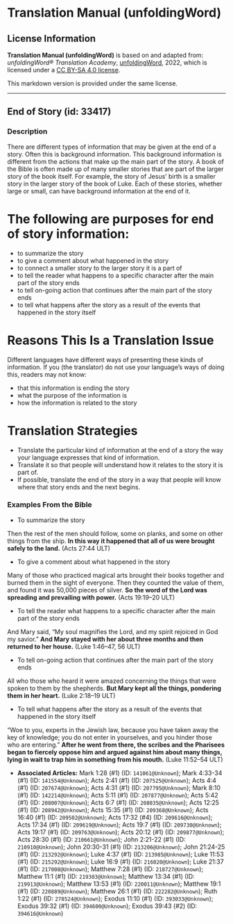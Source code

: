 # Translation Manual (unfoldingWord)

## License Information

**Translation Manual (unfoldingWord)** is based on and adapted from: _unfoldingWord® Translation Academy_, [unfoldingWord](https://unfoldingword.org/utw), 2022, which is licensed under a [CC BY-SA 4.0 license](https://creativecommons.org/licenses/by-sa/4.0/legalcode.en).

This markdown version is provided under the same license.



--------------------------------

## End of Story (id: 33417)

### Description

There are different types of information that may be given at the end of a story. Often this is background information. This background information is different from the actions that make up the main part of the story. A book of the Bible is often made up of many smaller stories that are part of the larger story of the book itself. For example, the story of Jesus’ birth is a smaller story in the larger story of the book of Luke. Each of these stories, whether large or small, can have background information at the end of it.

The following are purposes for end of story information:
========================================================

* to summarize the story
* to give a comment about what happened in the story
* to connect a smaller story to the larger story it is a part of
* to tell the reader what happens to a specific character after the main part of the story ends
* to tell on\-going action that continues after the main part of the story ends
* to tell what happens after the story as a result of the events that happened in the story itself

Reasons This Is a Translation Issue
===================================

Different languages have different ways of presenting these kinds of information. If you (the translator) do not use your language’s ways of doing this, readers may not know:

* that this information is ending the story
* what the purpose of the information is
* how the information is related to the story

Translation Strategies
======================

* Translate the particular kind of information at the end of a story the way your language expresses that kind of information.
* Translate it so that people will understand how it relates to the story it is part of.
* If possible, translate the end of the story in a way that people will know where that story ends and the next begins.

### Examples From the Bible

* To summarize the story

Then the rest of the men should follow, some on planks, and some on other things from the ship. **In this way it happened that all of us were brought safely to the land.** (Acts 27:44 ULT)

* To give a comment about what happened in the story

Many of those who practiced magical arts brought their books together and burned them in the sight of everyone. Then they counted the value of them, and found it was 50,000 pieces of silver. **So the word of the Lord was spreading and prevailing with power.** (Acts 19:19–20 ULT)

* To tell the reader what happens to a specific character after the main part of the story ends

And Mary said, “My soul magnifies the Lord, and my spirit rejoiced in God my savior.” **And Mary stayed with her about three months and then returned to her house.** (Luke 1:46–47, 56 ULT)

* To tell on\-going action that continues after the main part of the story ends

All who those who heard it were amazed concerning the things that were spoken to them by the shepherds. **But Mary kept all the things, pondering them in her heart.** (Luke 2:18–19 ULT)

* To tell what happens after the story as a result of the events that happened in the story itself

“Woe to you, experts in the Jewish law, because you have taken away the key of knowledge; you do not enter in yourselves, and you hinder those who are entering.” **After he went from there, the scribes and the Pharisees began to fiercely oppose him and argued against him about many things, lying in wait to trap him in something from his mouth.** (Luke 11:52–54 ULT)

* **Associated Articles:** Mark 1:28 (#1) (ID: `141061@Unknown`); Mark 4:33-34 (#1) (ID: `141554@Unknown`); Acts 2:41 (#1) (ID: `207525@Unknown`); Acts 4:4 (#1) (ID: `207674@Unknown`); Acts 4:31 (#1) (ID: `207795@Unknown`); Mark 8:10 (#1) (ID: `142214@Unknown`); Acts 5:11 (#1) (ID: `207877@Unknown`); Acts 5:42 (#1) (ID: `208007@Unknown`); Acts 6:7 (#1) (ID: `208035@Unknown`); Acts 12:25 (#1) (ID: `208942@Unknown`); Acts 15:35 (#1) (ID: `209368@Unknown`); Acts 16:40 (#1) (ID: `209502@Unknown`); Acts 17:32 (#4) (ID: `209616@Unknown`); Acts 17:34 (#1) (ID: `209619@Unknown`); Acts 19:7 (#1) (ID: `209730@Unknown`); Acts 19:17 (#1) (ID: `209763@Unknown`); Acts 20:12 (#1) (ID: `209877@Unknown`); Acts 28:30 (#1) (ID: `210661@Unknown`); John 2:21-22 (#1) (ID: `210910@Unknown`); John 20:30-31 (#1) (ID: `213206@Unknown`); John 21:24-25 (#1) (ID: `213292@Unknown`); Luke 4:37 (#1) (ID: `213985@Unknown`); Luke 11:53 (#1) (ID: `215292@Unknown`); Luke 16:9 (#1) (ID: `216020@Unknown`); Luke 21:37 (#1) (ID: `217008@Unknown`); Matthew 7:28 (#1) (ID: `218727@Unknown`); Matthew 11:1 (#1) (ID: `219303@Unknown`); Matthew 13:34 (#1) (ID: `219913@Unknown`); Matthew 13:53 (#1) (ID: `220011@Unknown`); Matthew 19:1 (#1) (ID: `220889@Unknown`); Matthew 26:1 (#1) (ID: `222282@Unknown`); Ruth 1:22 (#1) (ID: `278524@Unknown`); Exodus 11:10 (#1) (ID: `393033@Unknown`); Exodus 39:32 (#1) (ID: `394600@Unknown`); Exodus 39:43 (#2) (ID: `394616@Unknown`)

